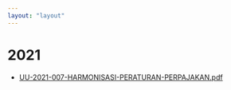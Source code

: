 ```yaml
---
layout: "layout"
---
```

# 2021
* [UU-2021-007-HARMONISASI-PERATURAN-PERPAJAKAN.pdf](UU-2021-007-HARMONISASI-PERATURAN-PERPAJAKAN.pdf)
